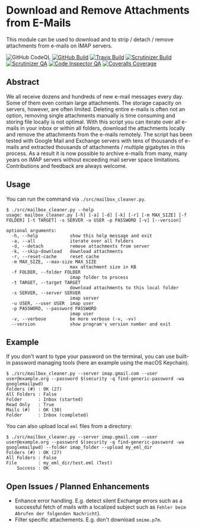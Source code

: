 # Download and Remove Attachments from E-Mails

This module can be used to download and to strip / detach / remove attachments from e-mails on IMAP servers.

![GitHub CodeQL](https://github.com/AlexanderWillner/MailboxCleanup/workflows/CodeQL/badge.svg)
[![GitHub Build](https://github.com/AlexanderWillner/MailboxCleanup/workflows/Build-Test/badge.svg)](https://github.com/AlexanderWillner/MailboxCleanup/actions?query=workflow%3ABuild-Test)
[![Travis Build](https://travis-ci.org/AlexanderWillner/MailboxCleanup.svg?branch=main)](https://travis-ci.org/AlexanderWillner/MailboxCleanup)
[![Scrutinizer Build](https://scrutinizer-ci.com/g/AlexanderWillner/MailboxCleanup/badges/build.png?b=main)](https://scrutinizer-ci.com/g/AlexanderWillner/MailboxCleanup/build-status/main)
[![Scrutinizer QA](https://scrutinizer-ci.com/g/AlexanderWillner/MailboxCleanup/badges/code-intelligence.svg?b=main)](https://scrutinizer-ci.com/code-intelligence)
[![Code Inspector QA](https://www.code-inspector.com/project/15204/status/svg)](https://frontend.code-inspector.com/)
[![Coveralls Coverage](https://coveralls.io/repos/github/AlexanderWillner/MailboxCleanup/badge.svg)](https://coveralls.io/github/AlexanderWillner/MailboxCleanup)

## Abstract

We all receive dozens and hundreds of new e-mail messages every day. Some of them even contain large attachments. The storage capacity on servers, however, are often limited. Deleting entire e-mails is often not an option, removing single attachments manually is time consuming and storing file locally is not optimal. With this script you can iterate over all e-mails in your inbox or within all folders, download the attachments locally and remove the attachments from the e-mails remotely. The script has been tested with Google Mail and Exchange servers with tens of thousands of e-mails and extracted thousands of attachments / multiple gigabytes in this process. As a result it is now possible to archive e-mails from many, many years on IMAP servers without exceeding mail server space limitations. Contributions and feedback are always welcome.

## Usage

You can run the command via `./src/mailbox_cleaner.py`.

```shell
$ ./src/mailbox_cleaner.py --help
usage: mailbox_cleaner.py [-h] [-a] [-d] [-k] [-r] [-m MAX_SIZE] [-f FOLDER] [-t TARGET] -s SERVER -u USER -p PASSWORD [-v] [--version]

optional arguments:
  -h, --help            show this help message and exit
  -a, --all             iterate over all folders
  -d, --detach          remove attachments from server
  -k, --skip-download   download attachments
  -r, --reset-cache     reset cache
  -m MAX_SIZE, --max-size MAX_SIZE
                        max attachment size in KB
  -f FOLDER, --folder FOLDER
                        imap folder to process
  -t TARGET, --target TARGET
                        download attachments to this local folder
  -s SERVER, --server SERVER
                        imap server
  -u USER, --user USER  imap user
  -p PASSWORD, --password PASSWORD
                        imap user
  -v, --verbose         be more verbose (-v, -vv)
  --version             show program's version number and exit
```

## Example

If you don't want to type your password on the terminal, you can use built-in password managing tools (here an example using the macOS Keychain).

```shell
$ ./src/mailbox_cleaner.py --server imap.gmail.com --user user@example.org --password $(security -q find-generic-password -wa googlemailpwd)
Folders (#) : OK (27)
All Folders : False
Folder      : Inbox (started)
Read Only   : True
Mails (#)   : OK (30)
Folder      : Inbox (completed)
```

You can also upload local `eml` files from a directory:

```shell
$ ./src/mailbox_cleaner.py --server imap.gmail.com --user user@example.org --password $(security -q find-generic-password -wa googlemailpwd) --folder imap_folder --upload my_eml_dir
Folders (#) : OK (27)
All Folders : False
File        : my_eml_dir/test.eml (Test)
    Success : OK
```

## Open Issues / Planned Enhancements

* Enhance error handling. E.g. detect silent Exchange errors such as a successful fetch of mails with a localized subject such as `Fehler beim Abrufen der folgenden Nachricht`).
* Filter specific attachements. E.g. don't download `smime.p7m`.
